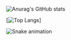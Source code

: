 ![Anurag's GitHub stats](https://github-readme-stats.vercel.app/api?username=notwitee&hide=stars&show_icons=true&theme=radical)

[![Top Langs](https://github-readme-stats.vercel.app/api/top-langs/?username=notwitee&hide_progress=true)]

![Snake animation](https://github.com/notwitee/notwitee/blob/output/github-contribution-grid-snake.svg)
